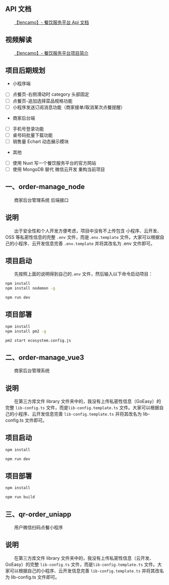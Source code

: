## API 文档

&emsp;&emsp;[【lencamo】- 餐饮服务平台 Api 文档](https://apifox.com/apidoc/shared-8802cb6d-1a4a-4035-843c-de1e1c6ae864)

## 视频解读

&emsp;&emsp;[【lencamo】- 餐饮服务平台项目简介](https://www.bilibili.com/video/BV1pm411Q7m5/)

## 项目后期规划

- 小程序端
- [ ] 点餐页-右侧滑动时 category 头部固定
- [ ] 点餐页-追加选择菜品规格功能
- [ ] 小程序发送订阅消息功能（商家接单/取消某次点餐提醒）

- 商家后台端

- [ ] 手机号登录功能
- [ ] 桌号码批量下载功能
- [ ] 销售量 Echart 动态展示模块

- 其他

- [ ] 使用 Nuxt 写一个餐饮服务平台的官方网站
- [ ] 使用 MongoDB 替代 微信云开发 重构当前项目

## 一、order-manage_node

&emsp;&emsp;商家后台管理系统 后端接口

## 说明

&emsp;&emsp;出于安全性和个人开发方便考虑，项目中没有不上传包含 小程序、云开发、OSS 等私密性信息的完整 `.env` 文件，而是`.env.template` 文件。大家可以根据自己的小程序、云开发信息完善 `.env.template` 并将其改名为 .env 文件即可。

## 项目启动

&emsp;&emsp;先按照上面的说明得到自己的`.env` 文件，然后输入以下命令启动项目：

```sh
npm install
npm install nodemon -g

npm run dev
```

## 项目部署

```sh
npm install
npm install pm2 -g

pm2 start ecosystem.config.js
```

## 二、order-manage_vue3

&emsp;&emsp;商家后台管理系统

## 说明

&emsp;&emsp;在第三方库文件 library 文件夹中的，我没有上传私密性信息（GoEasy）的完整 `lib-config.ts` 文件，而是`lib-config.template.ts` 文件。大家可以根据自己的小程序、云开发信息完善 `lib-config.template.ts` 并将其改名为 lib-config.ts 文件即可。

## 项目启动

```sh
npm install

npm run dev
```

## 项目部署

```sh
npm install

npm run build
```

## 三、qr-order_uniapp

&emsp;&emsp;用户微信扫码点餐小程序

## 说明

&emsp;&emsp;在第三方库文件 library 文件夹中的，我没有上传私密性信息（云开发、GoEasy）的完整 `lib-config.ts` 文件，而是`lib-config.template.ts` 文件。大家可以根据自己的小程序、云开发信息完善 `lib-config.template.ts` 并将其改名为 lib-config.ts 文件即可。
